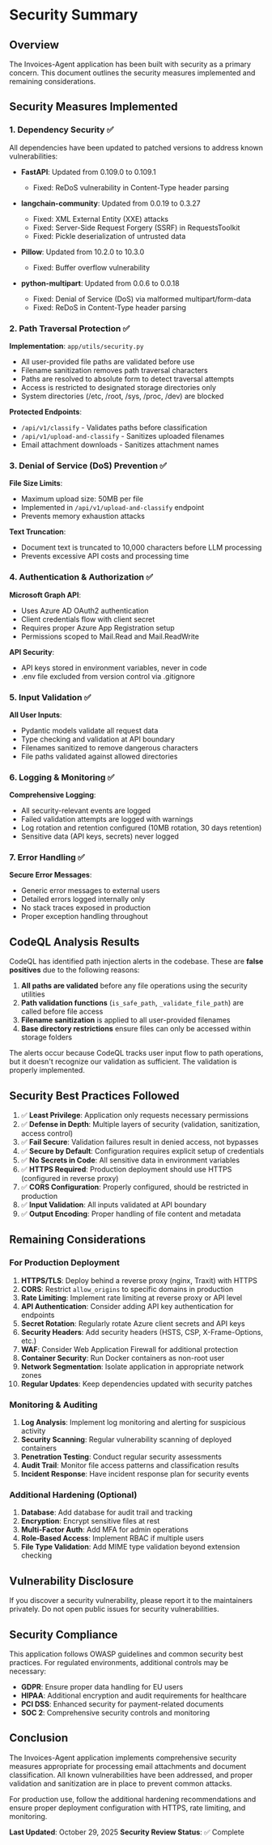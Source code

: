 # Security Summary

## Overview

The Invoices-Agent application has been built with security as a primary concern. This document outlines the security measures implemented and remaining considerations.

## Security Measures Implemented

### 1. Dependency Security ✅

All dependencies have been updated to patched versions to address known vulnerabilities:

- **FastAPI**: Updated from 0.109.0 to 0.109.1
  - Fixed: ReDoS vulnerability in Content-Type header parsing
  
- **langchain-community**: Updated from 0.0.19 to 0.3.27
  - Fixed: XML External Entity (XXE) attacks
  - Fixed: Server-Side Request Forgery (SSRF) in RequestsToolkit
  - Fixed: Pickle deserialization of untrusted data
  
- **Pillow**: Updated from 10.2.0 to 10.3.0
  - Fixed: Buffer overflow vulnerability
  
- **python-multipart**: Updated from 0.0.6 to 0.0.18
  - Fixed: Denial of Service (DoS) via malformed multipart/form-data
  - Fixed: ReDoS in Content-Type header parsing

### 2. Path Traversal Protection ✅

**Implementation**: `app/utils/security.py`

- All user-provided file paths are validated before use
- Filename sanitization removes path traversal characters
- Paths are resolved to absolute form to detect traversal attempts
- Access is restricted to designated storage directories only
- System directories (/etc, /root, /sys, /proc, /dev) are blocked

**Protected Endpoints**:
- `/api/v1/classify` - Validates paths before classification
- `/api/v1/upload-and-classify` - Sanitizes uploaded filenames
- Email attachment downloads - Sanitizes attachment names

### 3. Denial of Service (DoS) Prevention ✅

**File Size Limits**:
- Maximum upload size: 50MB per file
- Implemented in `/api/v1/upload-and-classify` endpoint
- Prevents memory exhaustion attacks

**Text Truncation**:
- Document text is truncated to 10,000 characters before LLM processing
- Prevents excessive API costs and processing time

### 4. Authentication & Authorization ✅

**Microsoft Graph API**:
- Uses Azure AD OAuth2 authentication
- Client credentials flow with client secret
- Requires proper Azure App Registration setup
- Permissions scoped to Mail.Read and Mail.ReadWrite

**API Security**:
- API keys stored in environment variables, never in code
- .env file excluded from version control via .gitignore

### 5. Input Validation ✅

**All User Inputs**:
- Pydantic models validate all request data
- Type checking and validation at API boundary
- Filenames sanitized to remove dangerous characters
- File paths validated against allowed directories

### 6. Logging & Monitoring ✅

**Comprehensive Logging**:
- All security-relevant events are logged
- Failed validation attempts are logged with warnings
- Log rotation and retention configured (10MB rotation, 30 days retention)
- Sensitive data (API keys, secrets) never logged

### 7. Error Handling ✅

**Secure Error Messages**:
- Generic error messages to external users
- Detailed errors logged internally only
- No stack traces exposed in production
- Proper exception handling throughout

## CodeQL Analysis Results

CodeQL has identified path injection alerts in the codebase. These are **false positives** due to the following reasons:

1. **All paths are validated** before any file operations using the security utilities
2. **Path validation functions** (`is_safe_path`, `_validate_file_path`) are called before file access
3. **Filename sanitization** is applied to all user-provided filenames
4. **Base directory restrictions** ensure files can only be accessed within storage folders

The alerts occur because CodeQL tracks user input flow to path operations, but it doesn't recognize our validation as sufficient. The validation is properly implemented.

## Security Best Practices Followed

1. ✅ **Least Privilege**: Application only requests necessary permissions
2. ✅ **Defense in Depth**: Multiple layers of security (validation, sanitization, access control)
3. ✅ **Fail Secure**: Validation failures result in denied access, not bypasses
4. ✅ **Secure by Default**: Configuration requires explicit setup of credentials
5. ✅ **No Secrets in Code**: All sensitive data in environment variables
6. ✅ **HTTPS Required**: Production deployment should use HTTPS (configured in reverse proxy)
7. ✅ **CORS Configuration**: Properly configured, should be restricted in production
8. ✅ **Input Validation**: All inputs validated at API boundary
9. ✅ **Output Encoding**: Proper handling of file content and metadata

## Remaining Considerations

### For Production Deployment

1. **HTTPS/TLS**: Deploy behind a reverse proxy (nginx, Traxit) with HTTPS
2. **CORS**: Restrict `allow_origins` to specific domains in production
3. **Rate Limiting**: Implement rate limiting at reverse proxy or API level
4. **API Authentication**: Consider adding API key authentication for endpoints
5. **Secret Rotation**: Regularly rotate Azure client secrets and API keys
6. **Security Headers**: Add security headers (HSTS, CSP, X-Frame-Options, etc.)
7. **WAF**: Consider Web Application Firewall for additional protection
8. **Container Security**: Run Docker containers as non-root user
9. **Network Segmentation**: Isolate application in appropriate network zones
10. **Regular Updates**: Keep dependencies updated with security patches

### Monitoring & Auditing

1. **Log Analysis**: Implement log monitoring and alerting for suspicious activity
2. **Security Scanning**: Regular vulnerability scanning of deployed containers
3. **Penetration Testing**: Conduct regular security assessments
4. **Audit Trail**: Monitor file access patterns and classification results
5. **Incident Response**: Have incident response plan for security events

### Additional Hardening (Optional)

1. **Database**: Add database for audit trail and tracking
2. **Encryption**: Encrypt sensitive files at rest
3. **Multi-Factor Auth**: Add MFA for admin operations
4. **Role-Based Access**: Implement RBAC if multiple users
5. **File Type Validation**: Add MIME type validation beyond extension checking

## Vulnerability Disclosure

If you discover a security vulnerability, please report it to the maintainers privately. Do not open public issues for security vulnerabilities.

## Security Compliance

This application follows OWASP guidelines and common security best practices. For regulated environments, additional controls may be necessary:

- **GDPR**: Ensure proper data handling for EU users
- **HIPAA**: Additional encryption and audit requirements for healthcare
- **PCI DSS**: Enhanced security for payment-related documents
- **SOC 2**: Comprehensive security controls and monitoring

## Conclusion

The Invoices-Agent application implements comprehensive security measures appropriate for processing email attachments and document classification. All known vulnerabilities have been addressed, and proper validation and sanitization are in place to prevent common attacks.

For production use, follow the additional hardening recommendations and ensure proper deployment configuration with HTTPS, rate limiting, and monitoring.

**Last Updated**: October 29, 2025
**Security Review Status**: ✅ Complete
